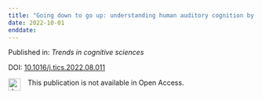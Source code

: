 ```yaml
---
title: "Going down to go up: understanding human auditory cognition by investigating cortical-subcortical interactions."
date: 2022-10-01
enddate:
---
```


Published in: *Trends in cognitive sciences*

DOI: [10.1016/j.tics.2022.08.011](https://doi.org/10.1016/j.tics.2022.08.011)

<img src="https://upload.wikimedia.org/wikipedia/commons/thumb/0/0e/Closed_Access_logo_transparent.svg/1200px-Closed_Access_logo_transparent.svg.png" alt="drawing" width="25" align="left"/> &nbsp;&nbsp;&nbsp;This publication is not available in Open Access.


